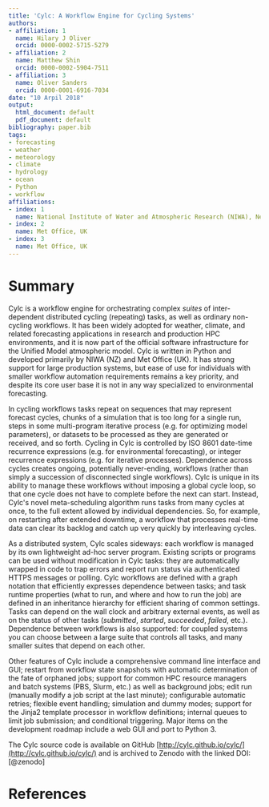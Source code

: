 ```yaml
---
title: 'Cylc: A Workflow Engine for Cycling Systems'
authors:
- affiliation: 1
  name: Hilary J Oliver
  orcid: 0000-0002-5715-5279
- affiliation: 2
  name: Matthew Shin
  orcid: 0000-0002-5904-7511
- affiliation: 3
  name: Oliver Sanders
  orcid: 0000-0001-6916-7034
date: "10 Arpil 2018"
output:
  html_document: default
  pdf_document: default
bibliography: paper.bib
tags:
- forecasting
- weather
- meteorology
- climate
- hydrology
- ocean
- Python
- workflow
affiliations:
- index: 1
  name: National Institute of Water and Atmospheric Research (NIWA), New Zealand
- index: 2
  name: Met Office, UK
- index: 3
  name: Met Office, UK
---
```


# Summary

Cylc is a workflow engine for orchestrating complex *suites* of inter-dependent
distributed cycling (repeating) tasks, as well as ordinary non-cycling
workflows. It has been widely adopted for weather, climate, and related
forecasting applications in research and production HPC environments, and it is
now part of the official software infrastructure for the Unified Model
atmospheric model. Cylc is written in Python and developed primarily by NIWA
(NZ) and Met Office (UK). It has strong support for large production systems,
but ease of use for individuals with smaller workflow automation requirements
remains a key priority, and despite its core user base it is not in any way
specialized to environmental forecasting.

In cycling workflows tasks repeat on sequences that may represent forecast
cycles, chunks of a simulation that is too long for a single run, steps in some
multi-program iterative process (e.g. for optimizing model parameters), or
datasets to be processed as they are generated or received, and so forth.
Cycling in Cylc is controlled by ISO 8601 date-time recurrence expressions
(e.g. for environmental forecasting), or integer recurrence expressions (e.g.
for iterative processes). Dependence across cycles creates ongoing, potentially
never-ending, workflows (rather than simply a succession of disconnected single
workflows). Cylc is unique in its ability to manage these workflows without
imposing a global cycle loop, so that one cycle does not have to complete
before the next can start. Instead, Cylc's novel meta-scheduling algorithm runs
tasks from many cycles at once, to the full extent allowed by individual
dependencies. So, for example, on restarting after extended downtime, a
workflow that processes real-time data can clear its backlog and catch up very
quickly by interleaving cycles.

As a distributed system, Cylc scales sideways: each workflow is managed by its
own lightweight ad-hoc server program. Existing scripts or programs can be used
without modification in Cylc tasks: they are automatically wrapped in code to
trap errors and report run status via authenticated HTTPS messages or polling.
Cylc workflows are defined with a graph notation that efficiently expresses
dependence between tasks; and task runtime properties (what to run, and where
and how to run the job) are defined in an inheritance hierarchy for efficient
sharing of common settings. Tasks can depend on the wall clock and arbitrary
external events, as well as on the status of other tasks (*submitted*,
*started*, *succeeded*, *failed*, etc.). Dependence between workflows is also
supported: for coupled systems you can choose between a large suite that
controls all tasks, and many smaller suites that depend on each other.

Other features of Cylc include a comprehensive command line interface and GUI;
restart from workflow state snapshots with automatic determination of the fate
of orphaned jobs; support for common HPC resource managers and batch systems
(PBS, Slurm, etc.) as well as background jobs; edit run (manually modify a job
script at the last minute); configurable automatic retries; flexible event
handling; simulation and dummy modes; support for the Jinja2 template processor 
in workflow definitions; internal queues to limit job submission; and conditional
triggering. Major items on the development roadmap include a web GUI and port
to Python 3.

The Cylc source code is available on GitHub
[http://cylc.github.io/cylc/](http://cylc.github.io/cylc/) and is archived to
Zenodo with the linked DOI: [@zenodo]

# References
